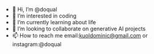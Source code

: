 - 👋 Hi, I’m @doqual
- 👀 I’m interested in coding
- 🌱 I’m currently learning about life
- 💞️ I’m looking to collaborate on generative AI projects
- 📫 How to reach me email:kuoldominic@gmail.com or instagram:@doqual

<!---
doqual/doqual is a ✨ special ✨ repository because its `README.md` (this file) appears on your GitHub profile.
You can click the Preview link to take a look at your changes.
--->

